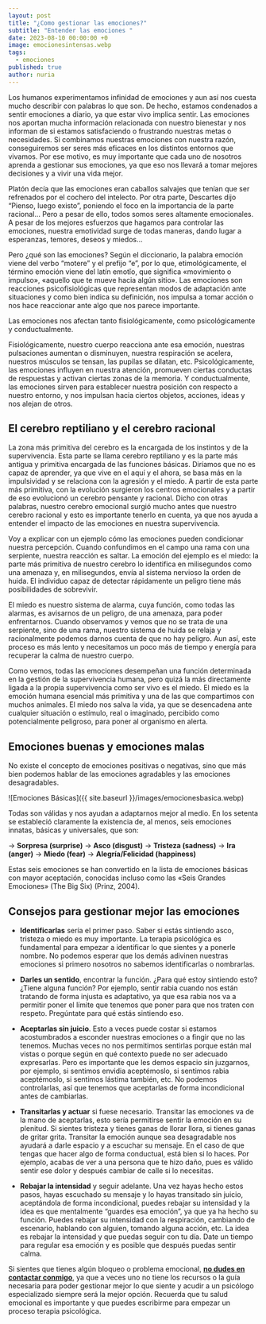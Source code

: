 ```yaml
---
layout: post
title: "¿Como gestionar las emociones?"
subtitle: "Entender las emociones "
date: 2023-08-10 00:00:00 +0
image: emocionesintensas.webp
tags:
  - emociones
published: true
author: nuria
---
```


Los humanos experimentamos infinidad de emociones y aun así nos cuesta mucho describir con palabras lo que son. De hecho, estamos condenados a sentir emociones a diario, ya que estar vivo implica sentir.  Las emociones nos aportan mucha información relacionada con nuestro bienestar y nos informan de si estamos satisfaciendo o frustrando nuestras metas o necesidades. Si combinamos nuestras emociones con nuestra razón, conseguiremos ser seres más eficaces en los distintos entornos que vivamos. Por ese motivo, es muy importante que cada uno de nosotros aprenda a gestionar sus emociones, ya que eso nos llevará a tomar mejores decisiones y a vivir una vida mejor. 


<!-- more -->


Platón decía que las emociones eran caballos salvajes que tenían que ser refrenados por el cochero del intelecto. Por otra parte, Descartes dijo “Pienso, luego existo”, poniendo el foco en la importancia de la parte racional… Pero a pesar de ello, todos somos seres altamente emocionales. A pesar de los mejores esfuerzos que hagamos para controlar las emociones, nuestra emotividad surge de todas maneras, dando lugar a esperanzas, temores, deseos y miedos…

Pero ¿qué son las emociones? Según el diccionario, la palabra emoción viene del verbo “motere” y el prefijo “e”, por lo que, etimológicamente, el término emoción viene del latín emotĭo, que significa «movimiento o impulso», «aquello que te mueve hacia algún sitio». Las emociones son reacciones psicofisiológicas que representan modos de adaptación ante situaciones y como bien indica su definición, nos impulsa a tomar acción o nos hace reaccionar ante algo que nos parece importante.

Las emociones nos afectan tanto fisiológicamente, como psicológicamente y conductualmente. 

Fisiológicamente, nuestro cuerpo reacciona ante esa emoción, nuestras pulsaciones aumentan o disminuyen, nuestra respiración se acelera, nuestros músculos se tensan, las pupilas se dilatan, etc. Psicológicamente, las emociones influyen en nuestra atención, promueven ciertas conductas de respuestas y activan ciertas zonas de la memoria. Y conductualmente, las emociones sirven para establecer nuestra posición con respecto a nuestro entorno, y nos impulsan hacia ciertos objetos, acciones, ideas y nos alejan de otros. 

## El cerebro reptiliano y el cerebro racional

La zona más primitiva del cerebro es la encargada de los instintos y de la supervivencia. Esta parte se llama cerebro reptiliano y es la parte más antigua y primitiva encargada de las funciones básicas. Diríamos que no es capaz de aprender, ya que vive en el aquí y el ahora, se basa más en la impulsividad y se relaciona con la agresión y el miedo. A partir de esta parte más primitiva, con la evolución surgieron los centros emocionales y a partir de eso evolucionó un cerebro pensante y racional. Dicho con otras palabras, nuestro cerebro emocional surgió mucho antes que nuestro cerebro racional y esto es importante tenerlo en cuenta, ya que nos ayuda a entender el impacto de las emociones en nuestra supervivencia.

Voy a explicar con un ejemplo cómo las emociones pueden condicionar nuestra percepción. Cuando confundimos en el campo una rama con una serpiente, nuestra reacción es saltar. La emoción del ejemplo es el miedo: la parte más primitiva de nuestro cerebro lo identifica en milisegundos como una amenaza y, en milisegundos, envía al sistema nervioso la orden de huida. El individuo capaz de detectar rápidamente un peligro tiene más posibilidades de sobrevivir. 

El miedo es nuestro sistema de alarma, cuya función, como todas las alarmas, es avisarnos de un peligro, de una amenaza, para poder enfrentarnos. Cuando observamos y vemos que no se trata de una serpiente, sino de una rama, nuestro sistema de huida se relaja y racionalmente podemos darnos cuenta de que no hay peligro. Aun así, este proceso es más lento y necesitamos un poco más de tiempo y energía para recuperar la calma de nuestro cuerpo.

Como vemos, todas las emociones desempeñan una función determinada en la gestión de la supervivencia humana, pero quizá la más directamente ligada a la propia supervivencia como ser vivo es el miedo. El miedo es la emoción humana esencial más primitiva y una de las que compartimos con muchos animales. El miedo nos salva la vida, ya que se desencadena ante cualquier situación o estímulo, real o imaginado, percibido como potencialmente peligroso, para poner al organismo en alerta.

## Emociones buenas y emociones malas

No existe el concepto de emociones positivas o negativas, sino que más bien podemos hablar de las emociones agradables y las emociones desagradables. 

![Emociones Básicas]({{ site.baseurl }}/images/emocionesbasica.webp)

Todas son válidas y nos ayudan a adaptarnos mejor al medio. En los setenta se estableció claramente la existencia de, al menos, seis emociones innatas, básicas y universales, que son:

→ **Sorpresa (surprise)**
→ **Asco (disgust)**
→ **Tristeza (sadness)** 
→ **Ira (anger)** 
→ **Miedo (fear)**
→ **Alegría/Felicidad (happiness)**

Estas seis emociones se han convertido en la lista de emociones básicas con mayor aceptación, conocidas incluso como las «Seis Grandes Emociones» (The Big Six) (Prinz, 2004).

## Consejos para gestionar mejor las emociones 

- **Identificarlas** sería el primer paso. Saber si estás sintiendo asco, tristeza o miedo es muy importante. La terapia psicológica es fundamental para empezar a identificar lo que sientes y a ponerle nombre. No podemos esperar que los demás adivinen nuestras emociones si primero nosotros no sabemos identificarlas o nombrarlas. 

- **Darles un sentido**, encontrar la función.  ¿Para qué estoy sintiendo esto? ¿Tiene alguna función? Por ejemplo, sentir rabia cuando nos están tratando de forma injusta es adaptativo, ya que esa rabia nos va a permitir poner el límite que tenemos que poner para que nos traten con respeto. Pregúntate para qué estás sintiendo eso.

- **Aceptarlas sin juicio**. Esto a veces puede costar si estamos acostumbrados a esconder nuestras emociones o a fingir que no las tenemos. Muchas veces no nos permitimos sentirlas porque están mal vistas o porque según en qué contexto puede no ser adecuado expresarlas. Pero es importante que les demos espacio sin juzgarnos, por ejemplo, si sentimos envidia aceptémoslo, si sentimos rabia aceptémoslo, si sentimos lástima también, etc. No podemos controlarlas, así que tenemos que aceptarlas de forma incondicional antes de cambiarlas.

- **Transitarlas y actuar** si fuese necesario. Transitar las emociones va de la mano de aceptarlas, esto sería permitirse sentir la emoción en su plenitud. Si sientes tristeza y tienes ganas de llorar llora, si tienes ganas de gritar grita. Transitar la emoción aunque sea desagradable nos ayudará a darle espacio y a escuchar su mensaje. En el caso de que tengas que hacer algo de forma conductual, está bien si lo haces. Por ejemplo, acabas de ver a una persona que te hizo daño, pues es válido sentir ese dolor y después cambiar de calle si lo necesitas.

- **Rebajar la intensidad** y seguir adelante. Una vez hayas hecho estos pasos, hayas escuchado su mensaje y lo hayas transitado sin juicio, aceptándola de forma incondicional, puedes rebajar su intensidad y la idea es que mentalmente “guardes esa emoción”, ya que ya ha hecho su función. Puedes rebajar su intensidad con la respiración, cambiando de escenario, hablando con alguien, tomando alguna acción, etc. La idea es rebajar la intensidad y que puedas seguir con tu día. Date un tiempo para regular esa emoción y es posible que después puedas sentir calma.


Si sientes que tienes algún bloqueo o problema emocional, [**no dudes en contactar conmigo**](https://www.nurialeon.com/contacto/), ya que a veces uno no tiene los recursos o la guía necesaria para poder gestionar mejor lo que siente y acudir a un psicólogo especializado siempre será la mejor opción. Recuerda que tu salud emocional es importante y que puedes escribirme para empezar un proceso terapia psicológica. 
